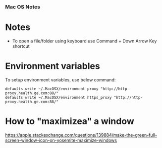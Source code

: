 ### Mac OS Notes

# Notes
* To open a file/folder using keyboard use Command + Down Arrow Key shortcut

# Environment variables
To setup environment variables, use below command:
```
defaults write ~/.MacOSX/environment proxy "http://http-proxy.health.ge.com:88/"
defaults write ~/.MacOSX/environment https_proxy "http://http-proxy.health.ge.com:88/"
```

# How to "maximizea" a window
https://apple.stackexchange.com/questions/139884/make-the-green-full-screen-window-icon-on-yosemite-maximize-windows
